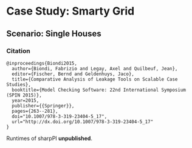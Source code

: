 # Case Study: Smarty Grid

## Scenario: Single Houses

### Citation

```
@inproceedings{Biondi2015,
  author={Biondi, Fabrizio and Legay, Axel and Quilbeuf, Jean},
  editor={Fischer, Bernd and Geldenhuys, Jaco},
  title={Comparative Analysis of Leakage Tools on Scalable Case Studies},
  booktitle={Model Checking Software: 22nd International Symposium (SPIN 2015)},
  year=2015,
  publisher={{Springer}},
  pages={263--281},
  doi="10.1007/978-3-319-23404-5_17",
  url="http://dx.doi.org/10.1007/978-3-319-23404-5_17"
}
```

Runtimes of sharpPI **unpublished**.

